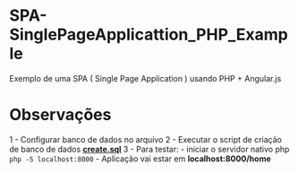 # SPA-SinglePageApplicattion_PHP_Example
Exemplo de uma SPA ( Single Page Application ) usando PHP + Angular.js

# Observações

1 - Configurar banco de dados no arquivo 
2 - Executar o script de criação de banco de dados **[create.sql](create.sql)** 
3 - Para testar:
    - iniciar o servidor nativo php 
        ```php -S localhost:8000```
    - Aplicação vai estar em **localhost:8000/home**



